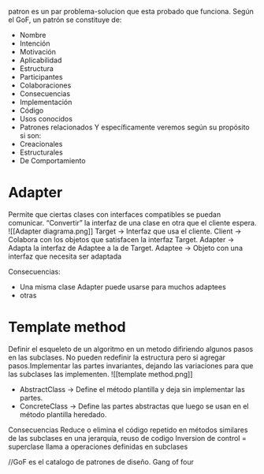patron es un par problema-solucion que esta probado que funciona.
Según el GoF, un patrón se constituye de:
- Nombre
- Intención
- Motivación
- Aplicabilidad
- Estructura
- Participantes
- Colaboraciones
- Consecuencias
- Implementación
- Código
- Usos conocidos
- Patrones relacionados
Y específicamente veremos según su propósito si son:
- Creacionales
- Estructurales
- De Comportamiento
# Adapter
Permite que ciertas clases con interfaces compatibles se puedan comunicar.  “Convertir” la interfaz de una clase en otra que el cliente espera.
![[Adapter diagrama.png]]
Target → Interfaz que usa el cliente.
Client → Colabora con los objetos que satisfacen la interfaz Target.
Adapter → Adapta la interfaz de Adaptee a la de Target. 
Adaptee → Objeto con una interfaz que necesita ser adaptada

Consecuencias:
- Una misma clase Adapter puede usarse para muchos adaptees
- otras
# Template method 
Definir el esqueleto de un algoritmo en un metodo difiriendo algunos pasos en las subclases. No pueden redefinir la estructura pero si agregar pasos.Implementar las partes invariantes, dejando las variaciones para que las subclases las implementen.
![[template method.png]]
- AbstractClass → Define el método plantilla y deja sin implementar las
partes.
-  ConcreteClass → Define las partes abstractas que luego se usan en el
método plantilla heredado.

Consecuencias
Reduce o elimina el código repetido en métodos similares de las subclases en
una jerarquía, reuso de codigo
Inversion de control = superclase llama a operaciones definidas en subclases

//GoF es el catalogo de patrones de diseño. Gang of four

